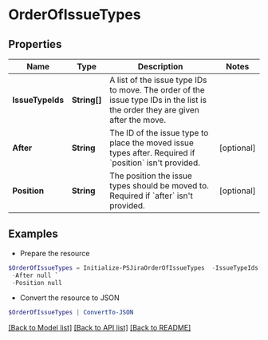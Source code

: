 # OrderOfIssueTypes
## Properties

Name | Type | Description | Notes
------------ | ------------- | ------------- | -------------
**IssueTypeIds** | **String[]** | A list of the issue type IDs to move. The order of the issue type IDs in the list is the order they are given after the move. | 
**After** | **String** | The ID of the issue type to place the moved issue types after. Required if &#x60;position&#x60; isn&#39;t provided. | [optional] 
**Position** | **String** | The position the issue types should be moved to. Required if &#x60;after&#x60; isn&#39;t provided. | [optional] 

## Examples

- Prepare the resource
```powershell
$OrderOfIssueTypes = Initialize-PSJiraOrderOfIssueTypes  -IssueTypeIds null `
 -After null `
 -Position null
```

- Convert the resource to JSON
```powershell
$OrderOfIssueTypes | ConvertTo-JSON
```

[[Back to Model list]](../README.md#documentation-for-models) [[Back to API list]](../README.md#documentation-for-api-endpoints) [[Back to README]](../README.md)

